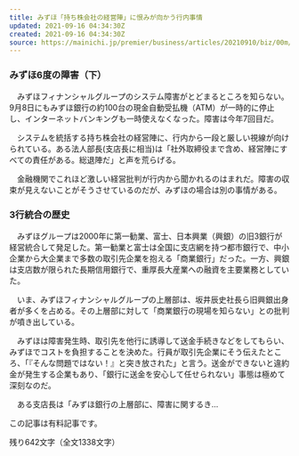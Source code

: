```yaml
---
title: みずほ「持ち株会社の経営陣」に恨みが向かう行内事情
updated: 2021-09-16 04:34:30Z
created: 2021-09-16 04:34:30Z
source: https://mainichi.jp/premier/business/articles/20210910/biz/00m/020/001000c
---
```


###  みずほ6度の障害（下）

　みずほフィナンシャルグループのシステム障害がとどまるところを知らない。9月8日にもみずほ銀行の約100台の現金自動受払機（ATM）が一時的に停止し、インターネットバンキングも一時使えなくなった。障害は今年7回目だ。

　システムを統括する持ち株会社の経営陣に、行内から一段と厳しい視線が向けられている。ある法人部長(支店長に相当)は「社外取締役まで含め、経営陣にすべての責任がある。総退陣だ」と声を荒らげる。

　金融機関でこれほど激しい経営批判が行内から聞かれるのはまれだ。障害の収束が見えないことがそうさせているのだが、みずほの場合は別の事情がある。

###  3行統合の歴史

　みずほグループは2000年に第一勧業、富士、日本興業（興銀）の旧3銀行が経営統合して発足した。第一勧業と富士は全国に支店網を持つ都市銀行で、中小企業から大企業まで多数の取引先企業を抱える「商業銀行」だった。一方、興銀は支店数が限られた長期信用銀行で、重厚長大産業への融資を主要業務としていた。

　いま、みずほフィナンシャルグループの上層部は、坂井辰史社長ら旧興銀出身者が多くを占める。その上層部に対して「商業銀行の現場を知らない」との批判が噴き出している。

　みずほは障害発生時、取引先を他行に誘導して送金手続きなどをしてもらい、みずほでコストを負担することを決めた。行員が取引先企業にそう伝えたところ、「『そんな問題ではない！』と突き放された」と言う。送金ができないと違約金が発生する企業もあり、「銀行に送金を安心して任せられない」事態は極めて深刻なのだ。

　ある支店長は「みずほ銀行の上層部に、障害に関するき…

この記事は有料記事です。

残り642文字（全文1338文字）